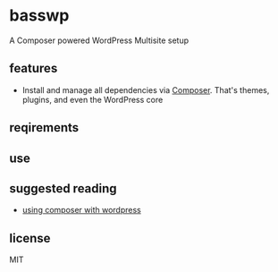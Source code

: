 # basswp
A Composer powered WordPress Multisite setup

## features
* Install and manage all dependencies via [Composer](https://getcomposer.org/). That's themes, plugins, and even the WordPress core

## reqirements

## use

## suggested reading
* [using composer with wordpress](https://roots.io/using-composer-with-wordpress)

## license
MIT